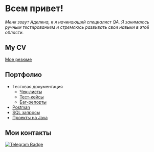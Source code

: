 # Всем привет!  

<div align="center">
  
</div>

_Меня зовут Аделина, и я начинающий специалист QA. Я занимаюсь ручным тестированием и стремлюсь развивать свои навыки в этой области._

## My CV 

[Мое резюме](https://ссылочку_сюда)

## Портфолио 
- Тестовая документация
  -  [Чек-листы](https://ссылочку_сюда)
  -  [Тест-кейсы](https://ссылочку_сюда)
  -  [Баг-репорты](https://ссылочку_сюда)
- [Postman](https://ссылочку_сюда)
- [SQL запросы](https://ссылочку_сюда)
- [Проекты на Java](https://github.com/AdelinaBayanova/Java)
  
## Мои контакты

[![Telegram Badge](https://img.shields.io/badge/-Telegram-0088cc?style=flat-square&logo=Telegram&logoColor=white)](https://t.me/adelinailinet)

